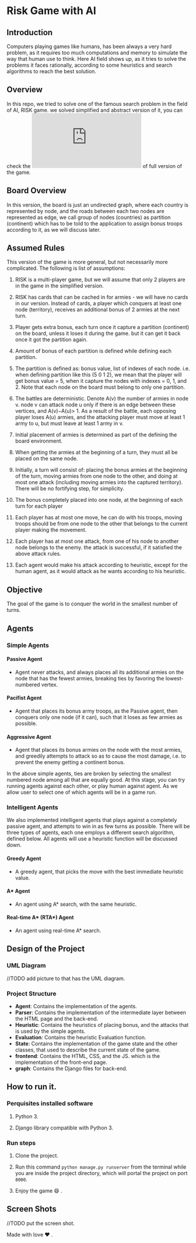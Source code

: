 # Risk Game with AI
## Introduction
Computers playing games like humans, has been always a very hard problem, as it requires too much computations and memory to simulate the way that human use to think. Here AI field shows up, as it tries to solve the problems it faces rationally, according to some heuristics and search algorithms to reach the best solution.

## Overview
In this repo, we tried to solve one of the famous search problem in the field of AI, RISK game. we solved simplified and abstract version of it, you can check the ![rules](http://web.mit.edu/sp.268/www/risk.pdf) of full version of the game.

## Board Overview
In this version, the board is just an undirected graph, where each country is represented by node, and the roads between each two nodes are represented as edge, we call group of nodes (countries) as partition (continent) which has to be told to the application to assign bonus troops according to it, as we will discuss later.

## Assumed Rules
This version of the game is more general, but not necessarily more complicated. The following is list of assumptions:

1. RISK is a multi-player game, but we will assume that only 2 players are in the game in the simplified version.

2. RISK has cards that can be cached in for armies - we will have no cards in our version. Instead  of  cards,  a  player  which  conquers  at  least  one  node  (territory),  receives  an additional bonus of 2 armies at the next turn.

3. Player gets extra bonus, each turn once it capture a partition (continent) on the board, unless it loses it during the game. but it can get it back once it got the partition again.

4. Amount of bonus of each partition is defined while defining each partition.

5. The partition is defined as: bonus value, list of indexes of each node. i.e. when defining partition like this (5 0 1 2), we mean that the player will get bonus value = 5, when it capture the nodes with indexes = 0, 1, and 2. Note that each node on the board must belong to only one partition.

3. The battles are deterministic.  Denote A(v) the number of armies
in node v.  node v can attack node u only if there is an edge between these vertices, and A(v)−A(u)> 1.  As a result of the battle, each opposing player loses A(u) armies, and the attacking player must move at least 1 army to u, but must leave at least 1 army in v.

4. Initial placement of armies is determined as part of the defining the board environment.

5. When getting the armies at the beginning of a turn, they must all be placed on the same node.

6. Initially, a turn will consist of: placing the bonus armies at the beginning of the turn, moving armies from one node to the other, and doing at most one attack (including moving armies into the captured territory). There will be no fortifying step, for simplicity.

7. The bonus completely placed into one node, at the beginning of each turn for each player   

8. Each player has at most one move, he can do with his troops, moving troops should be from one node to the other that belongs to the current player making the movement.

9. Each player has at most one attack, from one of his node to another node belongs to the enemy. the attack is successful, if it satisfied the above attack rules.

10. Each agent would make his attack according to heuristic, except for the human agent, as it would attack as he wants according to his heuristic.

## Objective
The goal of the game is to conquer the world in the smallest number of turns.

## Agents

### Simple Agents

#### Passive Agent
- Agent never attacks, and always places all its additional armies on the node that has the fewest armies, breaking ties by favoring the lowest-numbered vertex.

#### Pacifist Agent
- Agent that places its bonus army troops, as the Passive agent, then conquers only one node (if it can), such that it loses as few armies as possible.

#### Aggressive Agent
- Agent that places its bonus armies on the node with the most armies, and greedily attempts to attack so as to cause the most damage, i.e. to prevent the enemy getting a continent bonus.

In the above simple agents, ties are broken by selecting the smallest numbered node among all that are equally good.  At this stage, you can try running agents against each other, or play human against agent.  As we allow user to select one of which agents will be in a game run.

### Intelligent Agents

We also implemented intelligent agents that plays against a completely passive agent, and attempts to win in as few turns as possible. There will be three types of agents, each one employs a different search algorithm, defined below. All agents will use a heuristic function will be discussed down.

#### Greedy Agent
- A greedy agent, that picks the move with the best immediate heuristic value.

#### A\* Agent
- An agent using A* search, with the same heuristic.

#### Real-time A\* (RTA\*) Agent
- An agent using real-time A* search.  

## Design of the Project

### UML Diagram
//TODO add picture to that has the UML diagram.

### Project Structure
- **Agent**: Contains the implementation of the agents.
- **Parser**: Contains the implementation of the intermediate layer between the HTML page and the back-end.
- **Heuristic**: Contains the heuristics of placing bonus, and the attacks that is used by the simple agents.
- **Evaluation**: Contains the heuristic Evaluation function.
- **State**: Contains the implementation of the game state and the other classes, that used to describe the current state of the game.
- **frontend**: Contains the HTML, CSS, and the JS. which is the implementation of the front-end page.
- **graph**: Contains the Django files for back-end.

## How to run it.

### Perquisites installed software

1. Python 3.

2. Django library compatible with Python 3.  

### Run steps

1. Clone the project.

2. Run this command `python manage.py runserver` from the terminal while you are inside the project directory, which will portal the project on port `8000`.

3. Enjoy the game :smile: .


## Screen Shots
//TODO put the screen shot.


Made with love :heart: .
